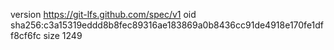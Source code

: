version https://git-lfs.github.com/spec/v1
oid sha256:c3a15319eddd8b8fec89316ae183869a0b8436cc91de4918e170fe1dff8cf6fc
size 1249
